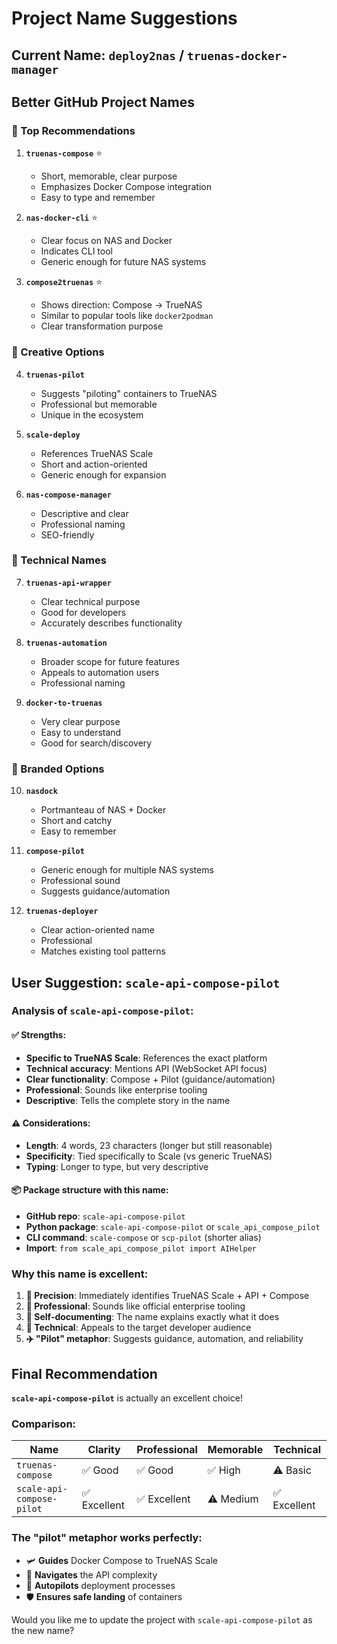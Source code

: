# Project Name Suggestions

## Current Name: `deploy2nas` / `truenas-docker-manager`

## Better GitHub Project Names

### 🎯 Top Recommendations

1. **`truenas-compose`** ⭐
   - Short, memorable, clear purpose
   - Emphasizes Docker Compose integration
   - Easy to type and remember

2. **`nas-docker-cli`** ⭐
   - Clear focus on NAS and Docker
   - Indicates CLI tool
   - Generic enough for future NAS systems

3. **`compose2truenas`** ⭐
   - Shows direction: Compose → TrueNAS
   - Similar to popular tools like `docker2podman`
   - Clear transformation purpose

### 🚀 Creative Options

4. **`truenas-pilot`**
   - Suggests "piloting" containers to TrueNAS
   - Professional but memorable
   - Unique in the ecosystem

5. **`scale-deploy`**
   - References TrueNAS Scale
   - Short and action-oriented
   - Generic enough for expansion

6. **`nas-compose-manager`**
   - Descriptive and clear
   - Professional naming
   - SEO-friendly

### 🔧 Technical Names

7. **`truenas-api-wrapper`**
   - Clear technical purpose
   - Good for developers
   - Accurately describes functionality

8. **`truenas-automation`**
   - Broader scope for future features
   - Appeals to automation users
   - Professional naming

9. **`docker-to-truenas`**
   - Very clear purpose
   - Easy to understand
   - Good for search/discovery

### 🎨 Branded Options

10. **`nasdock`**
    - Portmanteau of NAS + Docker
    - Short and catchy
    - Easy to remember

11. **`compose-pilot`**
    - Generic enough for multiple NAS systems
    - Professional sound
    - Suggests guidance/automation

12. **`truenas-deployer`**
    - Clear action-oriented name
    - Professional
    - Matches existing tool patterns

## User Suggestion: `scale-api-compose-pilot`

### Analysis of `scale-api-compose-pilot`:

#### ✅ Strengths:
- **Specific to TrueNAS Scale**: References the exact platform
- **Technical accuracy**: Mentions API (WebSocket API focus)
- **Clear functionality**: Compose + Pilot (guidance/automation)
- **Professional**: Sounds like enterprise tooling
- **Descriptive**: Tells the complete story in the name

#### ⚠️ Considerations:
- **Length**: 4 words, 23 characters (longer but still reasonable)
- **Specificity**: Tied specifically to Scale (vs generic TrueNAS)
- **Typing**: Longer to type, but very descriptive

#### 📦 Package structure with this name:
- **GitHub repo**: `scale-api-compose-pilot`
- **Python package**: `scale-api-compose-pilot` or `scale_api_compose_pilot`
- **CLI command**: `scale-compose` or `scp-pilot` (shorter alias)
- **Import**: `from scale_api_compose_pilot import AIHelper`

### Why this name is excellent:

1. **🎯 Precision**: Immediately identifies TrueNAS Scale + API + Compose
2. **🚀 Professional**: Sounds like official enterprise tooling
3. **📖 Self-documenting**: The name explains exactly what it does
4. **🔧 Technical**: Appeals to the target developer audience
5. **✈️ "Pilot" metaphor**: Suggests guidance, automation, and reliability

## Final Recommendation

**`scale-api-compose-pilot`** is actually an excellent choice!

### Comparison:

| Name | Clarity | Professional | Memorable | Technical |
|------|---------|-------------|-----------|-----------|
| `truenas-compose` | ✅ Good | ✅ Good | ✅ High | ⚠️ Basic |
| `scale-api-compose-pilot` | ✅ Excellent | ✅ Excellent | ⚠️ Medium | ✅ Excellent |

### The "pilot" metaphor works perfectly:
- 🛩️ **Guides** Docker Compose to TrueNAS Scale
- 🎯 **Navigates** the API complexity
- 🤖 **Autopilots** deployment processes
- 🛡️ **Ensures safe landing** of containers

Would you like me to update the project with `scale-api-compose-pilot` as the new name?
